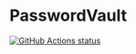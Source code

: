 # PasswordVault

<p align="left">
  <a href="https://github.com/k-chromatic/PasswordVault"><img alt="GitHub Actions status" src="https://github.com/k-chromatic/PasswordVault/workflows/Java%20CI/badge.svg"></a>
</p>